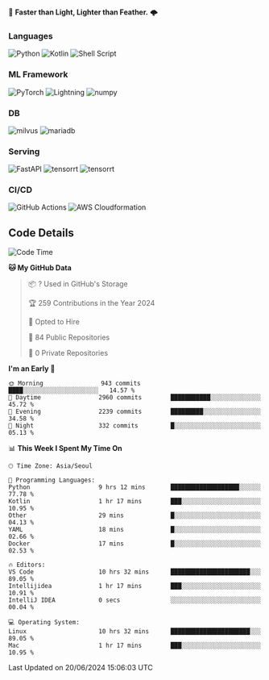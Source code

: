 :rocket: **Faster than Light, Lighter than Feather.** 🌩️

### Languages
![Python](https://img.shields.io/badge/python-3670A0?style=for-the-badge&logo=python&logoColor=ffdd54) ![Kotlin](https://img.shields.io/badge/kotlin-%237F52FF.svg?style=for-the-badge&logo=kotlin&logoColor=white) ![Shell Script](https://img.shields.io/badge/shell_script-%23121011.svg?style=for-the-badge&logo=gnu-bash&logoColor=white)


### ML Framework
<img alt="PyTorch" src ="https://img.shields.io/badge/PyTorch-EE4C2C.svg?&style=for-the-badge&logo=PyTorch&logoColor=white"/> ![Lightning](https://img.shields.io/badge/lightning-792EE5.svg?style=for-the-badge&logo=lightning&logoColor=white) <img alt="numpy" src ="https://img.shields.io/badge/NumPy-013243.svg?&style=for-the-badge&logo=NumPy&logoColor=white"/> 

### DB
<img alt="milvus" src ="https://img.shields.io/badge/milvus-00A1EA.svg?&style=for-the-badge&logo=milvus&logoColor=white"/> <img alt="mariadb" src ="https://img.shields.io/badge/mariadb-003545.svg?&style=for-the-badge&logo=mariadb&logoColor=white"/>


### Serving
<img alt="FastAPI" src ="https://img.shields.io/badge/FastAPI-3E8E84.svg?&style=for-the-badge&logo=FastAPI&logoColor=white"/> <img alt="tensorrt" src ="https://img.shields.io/badge/TensorRT-76B900.svg?&style=for-the-badge&logo=nvidia&logoColor=white"/> <img alt="tensorrt" src ="https://img.shields.io/badge/Onnx-005CED.svg?&style=for-the-badge&logo=onnx&logoColor=white"/>

### CI/CD
![GitHub Actions](https://img.shields.io/badge/github%20actions-%232671E5.svg?style=for-the-badge&logo=githubactions&logoColor=white) ![AWS Cloudformation](https://img.shields.io/badge/AWS_Cloudformation-%23FF9900.svg?style=for-the-badge&logo=amazonwebservices&logoColor=white)


## Code Details

<!--START_SECTION:waka-->
![Code Time](http://img.shields.io/badge/Code%20Time-449%20hrs%2020%20mins-blue)

**🐱 My GitHub Data** 

> 📦 ? Used in GitHub's Storage 
 > 
> 🏆 259 Contributions in the Year 2024
 > 
> 💼 Opted to Hire
 > 
> 📜 84 Public Repositories 
 > 
> 🔑 0 Private Repositories 
 > 
**I'm an Early 🐤** 

```text
🌞 Morning                943 commits         ████░░░░░░░░░░░░░░░░░░░░░   14.57 % 
🌆 Daytime                2960 commits        ███████████░░░░░░░░░░░░░░   45.72 % 
🌃 Evening                2239 commits        █████████░░░░░░░░░░░░░░░░   34.58 % 
🌙 Night                  332 commits         █░░░░░░░░░░░░░░░░░░░░░░░░   05.13 % 
```


📊 **This Week I Spent My Time On** 

```text
🕑︎ Time Zone: Asia/Seoul

💬 Programming Languages: 
Python                   9 hrs 12 mins       ███████████████████░░░░░░   77.78 % 
Kotlin                   1 hr 17 mins        ███░░░░░░░░░░░░░░░░░░░░░░   10.95 % 
Other                    29 mins             █░░░░░░░░░░░░░░░░░░░░░░░░   04.13 % 
YAML                     18 mins             █░░░░░░░░░░░░░░░░░░░░░░░░   02.66 % 
Docker                   17 mins             █░░░░░░░░░░░░░░░░░░░░░░░░   02.53 % 

🔥 Editors: 
VS Code                  10 hrs 32 mins      ██████████████████████░░░   89.05 % 
Intellijidea             1 hr 17 mins        ███░░░░░░░░░░░░░░░░░░░░░░   10.91 % 
IntelliJ IDEA            0 secs              ░░░░░░░░░░░░░░░░░░░░░░░░░   00.04 % 

💻 Operating System: 
Linux                    10 hrs 32 mins      ██████████████████████░░░   89.05 % 
Mac                      1 hr 17 mins        ███░░░░░░░░░░░░░░░░░░░░░░   10.95 % 
```


 Last Updated on 20/06/2024 15:06:03 UTC
<!--END_SECTION:waka-->
